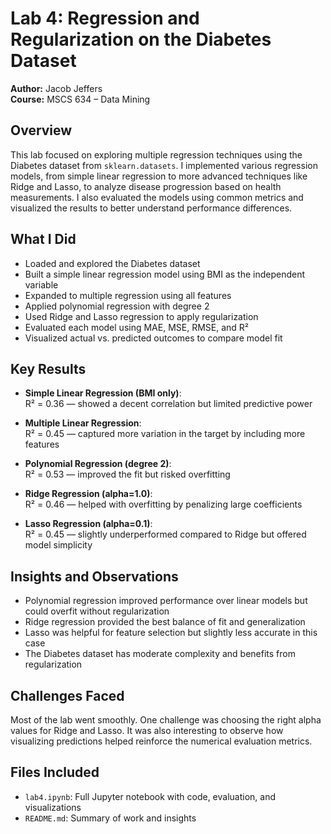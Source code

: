 # Lab 4: Regression and Regularization on the Diabetes Dataset

**Author:** Jacob Jeffers  
**Course:** MSCS 634 – Data Mining  

## Overview
This lab focused on exploring multiple regression techniques using the Diabetes dataset from `sklearn.datasets`. I implemented various regression models, from simple linear regression to more advanced techniques like Ridge and Lasso, to analyze disease progression based on health measurements. I also evaluated the models using common metrics and visualized the results to better understand performance differences.

## What I Did
- Loaded and explored the Diabetes dataset
- Built a simple linear regression model using BMI as the independent variable
- Expanded to multiple regression using all features
- Applied polynomial regression with degree 2
- Used Ridge and Lasso regression to apply regularization
- Evaluated each model using MAE, MSE, RMSE, and R²
- Visualized actual vs. predicted outcomes to compare model fit

## Key Results
- **Simple Linear Regression (BMI only)**:  
  R² = 0.36 — showed a decent correlation but limited predictive power

- **Multiple Linear Regression**:  
  R² = 0.45 — captured more variation in the target by including more features

- **Polynomial Regression (degree 2)**:  
  R² = 0.53 — improved the fit but risked overfitting

- **Ridge Regression (alpha=1.0)**:  
  R² = 0.46 — helped with overfitting by penalizing large coefficients

- **Lasso Regression (alpha=0.1)**:  
  R² = 0.45 — slightly underperformed compared to Ridge but offered model simplicity

## Insights and Observations
- Polynomial regression improved performance over linear models but could overfit without regularization
- Ridge regression provided the best balance of fit and generalization
- Lasso was helpful for feature selection but slightly less accurate in this case
- The Diabetes dataset has moderate complexity and benefits from regularization

## Challenges Faced
Most of the lab went smoothly. One challenge was choosing the right alpha values for Ridge and Lasso. It was also interesting to observe how visualizing predictions helped reinforce the numerical evaluation metrics.

## Files Included
- `lab4.ipynb`: Full Jupyter notebook with code, evaluation, and visualizations
- `README.md`: Summary of work and insights
